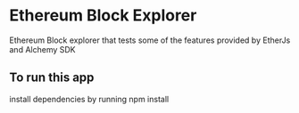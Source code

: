 # Ethereum Block Explorer
Ethereum Block explorer that tests some of the features provided by EtherJs and Alchemy SDK

## To run this app
install dependencies by running npm install